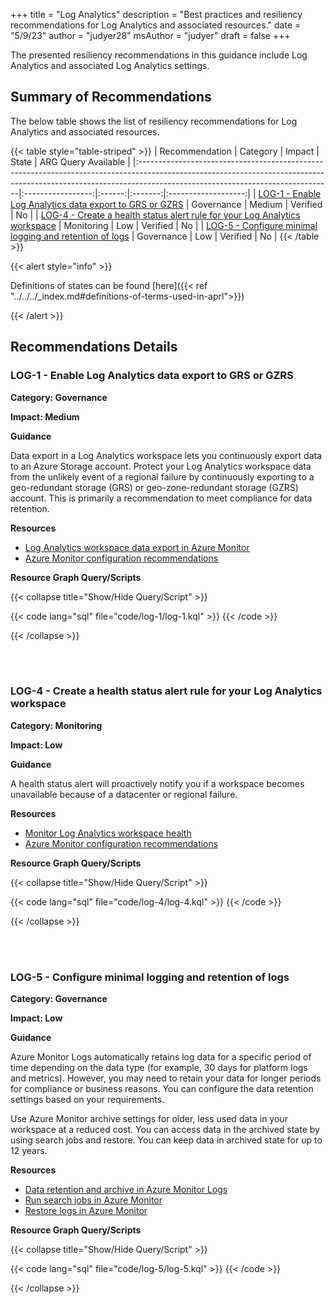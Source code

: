 +++
title = "Log Analytics"
description = "Best practices and resiliency recommendations for Log Analytics and associated resources."
date = "5/9/23"
author = "judyer28"
msAuthor = "judyer"
draft = false
+++

The presented resiliency recommendations in this guidance include Log Analytics and associated Log Analytics settings.

## Summary of Recommendations

The below table shows the list of resiliency recommendations for Log Analytics and associated resources.

{{< table style="table-striped" >}}
| Recommendation                                                                                                                                                                                              |     Category      | Impact |  State  | ARG Query Available |
|:------------------------------------------------------------------------------------------------------------------------------------------------------------------------------------------------------------|:-----------------:|:------:|:-------:|:-------------------:|
| [LOG-1 - Enable Log Analytics data export to GRS or GZRS](#log-1---enable-log-analytics-data-export-to-grs-or-gzrs)                                                                                         | Governance | Medium | Verified |         No          |
| [LOG-4 - Create a health status alert rule for your Log Analytics workspace](#log-4---create-a-health-status-alert-rule-for-your-log-analytics-workspace)                                                   |    Monitoring     |  Low   | Verified |         No          |
| [LOG-5 - Configure minimal logging and retention of logs](#log-5---configure-minimal-logging-and-retention-of-logs)                                                                                         |    Governance     |  Low   | Verified |         No          |
{{< /table >}}

{{< alert style="info" >}}

Definitions of states can be found [here]({{< ref "../../../_index.md#definitions-of-terms-used-in-aprl">}})

{{< /alert >}}

## Recommendations Details

### LOG-1 - Enable Log Analytics data export to GRS or GZRS

**Category: Governance**

**Impact: Medium**

**Guidance**

Data export in a Log Analytics workspace lets you continuously export data to an Azure Storage account.  Protect your Log Analytics workspace data from the unlikely event of a regional failure by continuously exporting to a geo-redundant storage (GRS) or geo-zone-redundant storage (GZRS) account.  This is primarily a recommendation to meet compliance for data retention.

**Resources**

- [Log Analytics workspace data export in Azure Monitor](https://learn.microsoft.com/azure/azure-monitor/logs/logs-data-export)
- [Azure Monitor configuration recommendations](https://learn.microsoft.com/azure/azure-monitor/best-practices-logs#configuration-recommendations)

**Resource Graph Query/Scripts**

{{< collapse title="Show/Hide Query/Script" >}}

{{< code lang="sql" file="code/log-1/log-1.kql" >}} {{< /code >}}

{{< /collapse >}}

<br><br>

### LOG-4 - Create a health status alert rule for your Log Analytics workspace

**Category: Monitoring**

**Impact: Low**

**Guidance**

A health status alert will proactively notify you if a workspace becomes unavailable because of a datacenter or regional failure.

**Resources**

- [Monitor Log Analytics workspace health](https://learn.microsoft.com/azure/azure-monitor/logs/log-analytics-workspace-health)
- [Azure Monitor configuration recommendations](https://learn.microsoft.com/azure/azure-monitor/best-practices-logs#configuration-recommendations)

**Resource Graph Query/Scripts**

{{< collapse title="Show/Hide Query/Script" >}}

{{< code lang="sql" file="code/log-4/log-4.kql" >}} {{< /code >}}

{{< /collapse >}}

<br><br>

### LOG-5 - Configure minimal logging and retention of logs

**Category: Governance**

**Impact: Low**

**Guidance**

 Azure Monitor Logs automatically retains log data for a specific period of time depending on the data type (for example, 30 days for platform logs and metrics). However, you may need to retain your data for longer periods for compliance or business reasons. You can configure the data retention settings based on your requirements.

 Use Azure Monitor archive settings for older, less used data in your workspace at a reduced cost. You can access data in the archived state by using search jobs and restore. You can keep data in archived state for up to 12 years.

**Resources**

- [Data retention and archive in Azure Monitor Logs](https://learn.microsoft.com/en-us/azure/azure-monitor/logs/data-retention-archive?tabs=portal-1%2Cportal-2)
- [Run search jobs in Azure Monitor](https://learn.microsoft.com/en-us/azure/azure-monitor/logs/search-jobs?tabs=portal-1%2Cportal-2)
- [Restore logs in Azure Monitor](https://learn.microsoft.com/en-us/azure/azure-monitor/logs/restore?tabs=api-1)

**Resource Graph Query/Scripts**

{{< collapse title="Show/Hide Query/Script" >}}

{{< code lang="sql" file="code/log-5/log-5.kql" >}} {{< /code >}}

{{< /collapse >}}

<br><br>
